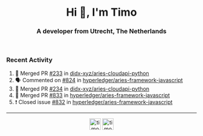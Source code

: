 <h1 align="center">Hi 👋, I'm Timo</h1>
<h3 align="center">A developer from Utrecht, The Netherlands</h3>
<br/>
<!-- https://github.com/rahuldkjain/github-profile-readme-generator --!>

<!--  <p align="left"><img src="https://github-readme-stats.vercel.app/api?username=timoglastra&show_icons=true&count_private=true&" alt="timoglastra" /></p> --!>

<!--
Github language stats
<p align="left"><img src="https://github-readme-stats.vercel.app/api/top-langs/?username=timoglastra&layout=compact" alt="timoglastra" /><p>
-->

<!-- Codestats language stats -->
<!-- <p align="left"><img src="https://codestats-readme.vercel.app/api/top-langs/?username=timoglastra&layout=compact&language_count=12" alt="timoglastra" /><p>    --!>
  
<h3>Recent Activity</h3>

<!--START_SECTION:activity-->
1. 🎉 Merged PR [#233](https://github.com/didx-xyz/aries-cloudapi-python/pull/233) in [didx-xyz/aries-cloudapi-python](https://github.com/didx-xyz/aries-cloudapi-python)
2. 🗣 Commented on [#824](https://github.com/hyperledger/aries-framework-javascript/issues/824) in [hyperledger/aries-framework-javascript](https://github.com/hyperledger/aries-framework-javascript)
3. 🎉 Merged PR [#234](https://github.com/didx-xyz/aries-cloudapi-python/pull/234) in [didx-xyz/aries-cloudapi-python](https://github.com/didx-xyz/aries-cloudapi-python)
4. 🎉 Merged PR [#833](https://github.com/hyperledger/aries-framework-javascript/pull/833) in [hyperledger/aries-framework-javascript](https://github.com/hyperledger/aries-framework-javascript)
5. ❗️ Closed issue [#832](https://github.com/hyperledger/aries-framework-javascript/issues/832) in [hyperledger/aries-framework-javascript](https://github.com/hyperledger/aries-framework-javascript)
<!--END_SECTION:activity-->

---

<p align="center">
<a href="https://twitter.com/timoglastra" target="blank"><img align="center" src="https://cdn.jsdelivr.net/npm/simple-icons@3.0.1/icons/twitter.svg" alt="timoglastra" height="30" width="30" /></a>
<a href="https://linkedin.com/in/timoglastra" target="blank"><img align="center" src="https://cdn.jsdelivr.net/npm/simple-icons@3.0.1/icons/linkedin.svg" alt="timoglastra" height="30" width="30" /></a>
</p>



